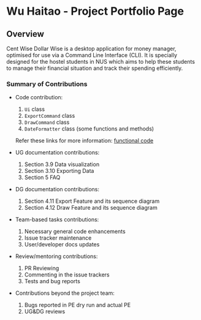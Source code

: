# Wu Haitao - Project Portfolio Page

## Overview
Cent Wise Dollar Wise is a desktop application for money manager, optimised for use via a Command Line Interface (CLI). 
It is specially designed for the hostel students in NUS which aims to help these students to manage their 
financial situation and track their spending efficiently. 

### Summary of Contributions
* Code contribution: 
  1. `Ui` class
  2. `ExportCommand` class
  3. `DrawCommand` class
  4. `DateFormatter` class (some functions and methods)
  
  Refer these links for more information: 
  [functional code](https://nus-cs2113-ay2021s1.github.io/tp-dashboard/#breakdown=true&search=&sort=groupTitle&sortWithin=title&since=2020-09-27&timeframe=commit&mergegroup=&groupSelect=groupByRepos&checkedFileTypes=docs~functional-code~test-code~other&tabOpen=true&tabType=authorship&tabAuthor=Wu-Haitao&tabRepo=AY2021S1-CS2113T-F14-2%2Ftp%5Bmaster%5D&authorshipIsMergeGroup=false&authorshipFileTypes=docs~functional-code~test-code)

* UG documentation contributions:
  1. Section 3.9 Data visualization
  2. Section 3.10 Exporting Data
  3. Section 5 FAQ

* DG documentation contributions:
  1. Section 4.11 Export Feature and its sequence diagram
  2. Section 4.12 Draw Feature and its sequence diagram

* Team-based tasks contributions:
  1. Necessary general code enhancements
  2. Issue tracker maintenance
  3. User/developer docs updates

* Review/mentoring contributions:
  1. PR Reviewing 
  2. Commenting in the issue trackers
  3. Tests and bug reports 

* Contributions beyond the project team:
  1. Bugs reported in PE dry run and actual PE
  2. UG&DG reviews
  